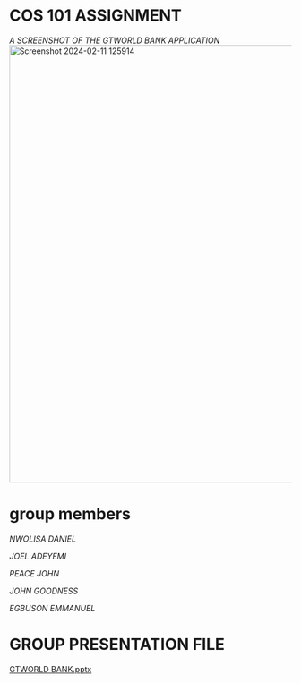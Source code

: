 # COS 101 ASSIGNMENT
_A SCREENSHOT OF THE GTWORLD BANK APPLICATION_
<img width="782" alt="Screenshot 2024-02-11 125914" src="https://github.com/Nwolisa2024/COS-101-ASSIGNMENT/assets/159129872/f0342035-afa9-4173-be9c-0c4325fd808d">
# group members
_NWOLISA DANIEL_

_JOEL ADEYEMI_

_PEACE JOHN_

_JOHN GOODNESS_

_EGBUSON EMMANUEL_

# GROUP PRESENTATION FILE
[GTWORLD BANK.pptx](https://github.com/Nwolisa2024/COS-101-ASSIGNMENT/files/14234871/GTWORLD.BANK.pptx)

